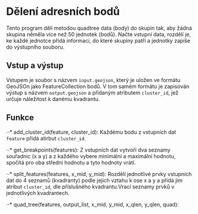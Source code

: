 # Dělení adresních bodů

Tento program dělí metodou quadtree data (body) do skupin tak, aby žádná skupina něměla více než 50 jednotek (bodů). Načte vstupní data, rozdělí je, ke každé jednotce přidá informaci, do které skupiny patří a jednotky zapíše do výstupního souboru.

## Vstup a výstup

Vstupem je soubor s názvem `input.geojson`, který je uložen ve formátu GeoJSOn jako FeatureCollection bodů. V tom samém formátu je zapisován výstup s názvem `output.geojson` a přidaným atributem `cluster_id`, jež určuje náležitost k danému kvadrantu.

## Funkce

⋅⋅* add_cluster_id(feature, cluster_id): 
  Každému bodu z vstupních dat `feature` přidá atirbut `cluster_id`.

⋅⋅* get_breakpoints(features):
  Z vstupních dat vytvoří dva seznamy souřadnic (x a y) a z každého vybere minimální a maximální hodnotu, spočítá pro oba střední hodnotu a tyto hodnoty vrátí.

⋅⋅* split_features(features, x_mid, y_mid):
  Rozdělí jednotlivé prvky vstupních dat do 4 seznamů (kvadranty) podle jejich vztahu k ose x a y a přidá jim atribut `cluster_id`, dle příslušného kvadrantu.Vrací seznamy prvků v jednotlivých kvadrantech.

⋅⋅* quad_tree(features, output_list, x_mid, y_mid, x_qlen, y_qlen, quad):
